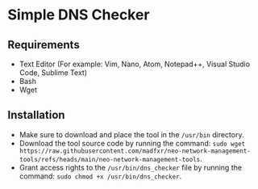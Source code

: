 # Simple DNS Checker

## Requirements
- Text Editor (For example: Vim, Nano, Atom, Notepad++, Visual Studio Code, Sublime Text)
- Bash
- Wget

## Installation
- Make sure to download and place the tool in the ``/usr/bin`` directory.
- Download the tool source code by running the command: ``sudo wget https://raw.githubusercontent.com/madfxr/neo-network-management-tools/refs/heads/main/neo-network-management-tools``.
- Grant access rights to the ``/usr/bin/dns_checker`` file by running the command: ``sudo chmod +x /usr/bin/dns_checker``.
